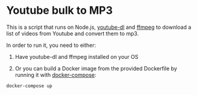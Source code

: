 # Youtube bulk to MP3

This is a script that runs on Node.js, [youtube-dl](https://rg3.github.io/youtube-dl/) and [ffmpeg](https://ffmpeg.org/) to download a list of videos from Youtube and convert them to mp3.

In order to run it, you need to either:

1) Have youtube-dl and ffmpeg installed on your OS

2) Or you can build a Docker image from the provided Dockerfile by running it with [docker-compose](https://docs.docker.com/compose/install/):

```bash
docker-compose up
```
